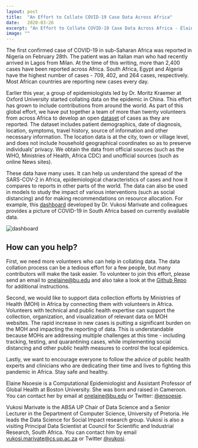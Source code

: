 ```yaml
---
layout: post
title:  "An Effort to Collate COVID-19 Case Data Across Africa"
date:   2020-03-26
excerpt: "An Effort to Collate COVID-19 Case Data Across Africa - Elaine Nsoesie, Vukosi Marivate "
image: ""
---
```


The first confirmed case of COVID-19 in sub-Saharan Africa was reported in Nigeria on February 28th. The patient was an Italian man who had recently arrived in Lagos from Milan. At the time of this writing, more than 2,400 cases have been reported across Africa. South Africa, Egypt and Algeria have the highest number of cases - 709, 402, and 264 cases, respectively. Most African countries are reporting new cases every day.

Earlier this year, a group of epidemiologists led by Dr. Moritz Kraemer at Oxford University started collating data on the epidemic in China. This effort has grown to include contributions from around the world. As part of this global effort, we have put together a team of more than twenty volunteers from across Africa to develop an open [dataset](https://github.com/dsfsi/covid19africa) of cases as they are reported. The dataset includes patient demographics, date of diagnosis, location, symptoms, travel history, source of information and other necessary information. The location data is at the city, town or village level, and does not include household geographical coordinates so as to preserve individuals’ privacy. We obtain the data from official sources (such as the WHO, Ministries of Health, Africa CDC) and unofficial sources (such as online News sites). 

These data have many uses. It can help us understand the spread of the SARS-COV-2 in Africa, epidemiological characteristics of cases and how it compares to reports in other parts of the world. The data can also be used in models to study the impact of various interventions (such as social distancing) and for making recommendations on resource allocation. For example, this [dashboard](https://bitly.com/covid19za-dash) developed by Dr. Vukosi Marivate and colleagues provides a picture of COVID-19 in South Africa based on currently available data. 

![dashboard](https://github.com/dsfsi/dsfsi.github.io/blob/master/images/dashboard_25_03_2020.png?raw=true)

## How can you help?

First, we need more volunteers who can help in collating data. The data collation process can be a tedious effort for a few people, but many contributors will make the task easier. To volunteer to join this effort, please send an email to [onelaine@bu.edu](mailto:onelaine@bu.edu) and also take a look at the [Github Repo](https://github.com/dsfsi/covid19africa) for additional instructions. 

Second, we would like to support data collection efforts by Ministries of Health (MOH) in Africa by connecting them with volunteers in Africa. Volunteers with technical and public health expertise can support the collection, organization, and visualization of relevant data on MOH websites. The rapid increase in new cases is putting a significant burden on the MOH and impacting the reporting of data. This is understandable because MOHs are addressing multiple challenges at this time - including tracking, testing, and quarantining cases, while implementing social distancing and other public health measures to control the local epidemics. 

Lastly, we want to encourage everyone to follow the advice of public health experts and clinicians who are dedicating their time and lives to fighting this pandemic in Africa. Stay safe and healthy.


Elaine Nsoesie is a Computational Epidemiologist and Assistant Professor of Global Health at Boston University. She was born and raised in Cameroon. You can contact her by email at [onelaine@bu.edu](mailto:onelaine@bu.edu) or Twitter: [@ensoesie](https://twitter.com/ensoesie). 

Vukosi Marivate is the ABSA UP Chair of Data Science and a Senior Lecturer in the Department of Computer Science, University of Pretoria. He leads the Data Science for Social Impact research group. Vukosi is also a visiting Principal Data Scientist at Council for Scientific and Industrial Research, South Africa. You can contact him by email [vukosi.marivate@cs.up.ac.za](mailto:vukosi.marivate@cs.up.ac.za) or Twitter [@vukosi](https://twitter.com/vukosi).
